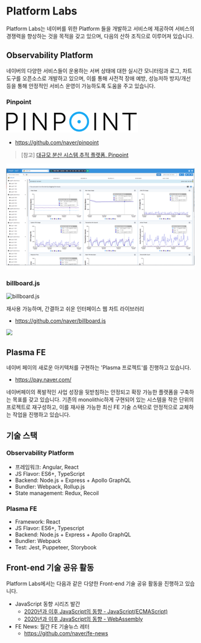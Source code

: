 # Platform Labs

Platform Labs는 네이버를 위한 Platform 들을 개발하고
서비스에 제공하여 서비스의 경쟁력을 향상하는 것을 목적을 갖고 있으며,
다음의 산하 조직으로 이루어져 있습니다.

## Observability Platform
네이버의 다양한 서비스들이 운용하는 서버 상태에 대한 실시간 모니터링과 로그, 차트 도구를 오픈소스로 개발하고 있으며,
이를 통해 사전적 장애 예방, 성능저하 방지/개선 등을 통해 안정적인 서비스 운영이 가능하도록 도움을 주고 있습니다.

### Pinpoint

<img src=./assets/platformlabs/pinpoint.svg width="350" alt="Pinpoint">

- https://github.com/naver/pinpoint

> [참고] [대규모 분산 시스템 추적 플랫폼, Pinpoint](https://d2.naver.com/helloworld/1194202)

<img src="./assets/platformlabs/pinpoint01.png" width="500">


### billboard.js

<img src="https://naver.github.io/billboard.js/img/logo/billboard.js.svg" width="350" alt="billboard.js">

재사용 가능하며, 간결하고 쉬운 인터페이스 웹 차트 라이브러리
- https://github.com/naver/billboard.js

<img src="https://naver.github.io/billboard.js/img/chart-types.png?v=6" width="500">

## Plasma FE
네이버 페이의 새로운 아키텍처를 구현하는 'Plasma 프로젝트'를 진행하고 있습니다.

- https://pay.naver.com/

네이버페이의 폭발적인 사업 성장을 뒷받침하는 안정되고 확장 가능한 플랫폼을 구축하는 목표를 갖고 있습니다.
기존의 monolithic하게 구현되어 있는 시스템을 작은 단위의 프로젝트로 재구성하고,
이를 재사용 가능한 최신 FE 기술 스택으로 안정적으로 교체하는 작업을 진행하고 있습니다.

## 기술 스택
### Observability Platform
- 프레임워크: Angular, React
- JS Flavor: ES6+, TypeScript
- Backend: Node.js + Express + Apollo GraphQL
- Bundler: Webpack, Rollup.js
- State management: Redux, Recoil

### Plasma FE
- Framework: React
- JS Flavor: ES6+, Typescript
- Backend: Node.js + Express + Apollo GraphQL
- Bundler: Webpack
- Test: Jest, Puppeteer, Storybook

## Front-end 기술 공유 활동

Platform Labs에서는 다음과 같은 다양한 Front-end 기술 공유 활동을 진행하고 있습니다.

- JavaScript 동향 시리즈 발간
  - [2020년과 이후 JavaScript의 동향 - JavaScript(ECMAScript)](https://d2.naver.com/helloworld/4268738)
  - [2020년과 이후 JavaScript의 동향 - WebAssembly](https://d2.naver.com/helloworld/8257914)
- FE News: 월간 FE 기술뉴스 레터
  - https://github.com/naver/fe-news
